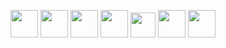 
<p align="left">
  <img src="https://img.icons8.com/color/48/000000/html-5.png" width="44"/>
  <img src="https://img.icons8.com/color/48/000000/css3.png" width="44"/>
  <img src="https://img.icons8.com/color/48/000000/javascript.png" width="44"/>
  <img src="https://img.icons8.com/color/48/000000/vue-js.png" width="44"/>
  <img src="https://laravel.com/img/logomark.min.svg" width="40"/>
  <img src="https://img.icons8.com/officel/40/000000/php-logo.png" width="44"/>
  <img src="https://img.icons8.com/color/48/000000/bootstrap.png" width="44"/>
</p>
